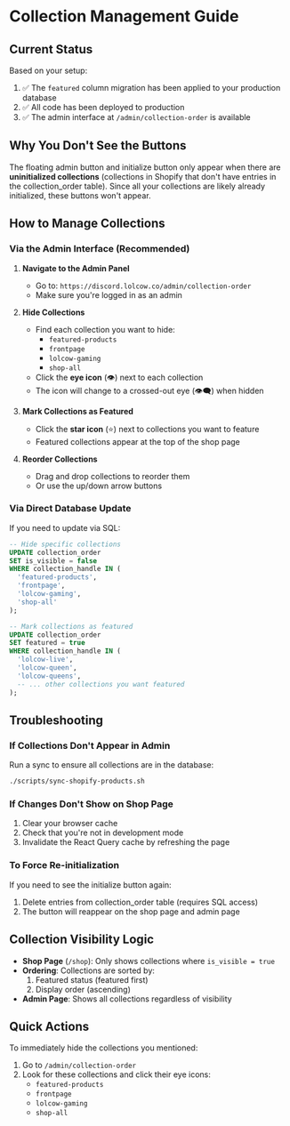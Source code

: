 # Collection Management Guide

## Current Status

Based on your setup:
1. ✅ The `featured` column migration has been applied to your production database
2. ✅ All code has been deployed to production
3. ✅ The admin interface at `/admin/collection-order` is available

## Why You Don't See the Buttons

The floating admin button and initialize button only appear when there are **uninitialized collections** (collections in Shopify that don't have entries in the collection_order table). Since all your collections are likely already initialized, these buttons won't appear.

## How to Manage Collections

### Via the Admin Interface (Recommended)

1. **Navigate to the Admin Panel**
   - Go to: `https://discord.lolcow.co/admin/collection-order`
   - Make sure you're logged in as an admin

2. **Hide Collections**
   - Find each collection you want to hide:
     - `featured-products`
     - `frontpage` 
     - `lolcow-gaming`
     - `shop-all`
   - Click the **eye icon** (👁) next to each collection
   - The icon will change to a crossed-out eye (👁️‍🗨️) when hidden

3. **Mark Collections as Featured**
   - Click the **star icon** (⭐) next to collections you want to feature
   - Featured collections appear at the top of the shop page

4. **Reorder Collections**
   - Drag and drop collections to reorder them
   - Or use the up/down arrow buttons

### Via Direct Database Update

If you need to update via SQL:

```sql
-- Hide specific collections
UPDATE collection_order 
SET is_visible = false 
WHERE collection_handle IN (
  'featured-products',
  'frontpage',
  'lolcow-gaming',
  'shop-all'
);

-- Mark collections as featured
UPDATE collection_order 
SET featured = true 
WHERE collection_handle IN (
  'lolcow-live',
  'lolcow-queen',
  'lolcow-queens',
  -- ... other collections you want featured
);
```

## Troubleshooting

### If Collections Don't Appear in Admin

Run a sync to ensure all collections are in the database:
```bash
./scripts/sync-shopify-products.sh
```

### If Changes Don't Show on Shop Page

1. Clear your browser cache
2. Check that you're not in development mode
3. Invalidate the React Query cache by refreshing the page

### To Force Re-initialization

If you need to see the initialize button again:
1. Delete entries from collection_order table (requires SQL access)
2. The button will reappear on the shop page and admin page

## Collection Visibility Logic

- **Shop Page** (`/shop`): Only shows collections where `is_visible = true`
- **Ordering**: Collections are sorted by:
  1. Featured status (featured first)
  2. Display order (ascending)
- **Admin Page**: Shows all collections regardless of visibility

## Quick Actions

To immediately hide the collections you mentioned:
1. Go to `/admin/collection-order`
2. Look for these collections and click their eye icons:
   - `featured-products`
   - `frontpage`
   - `lolcow-gaming`  
   - `shop-all`